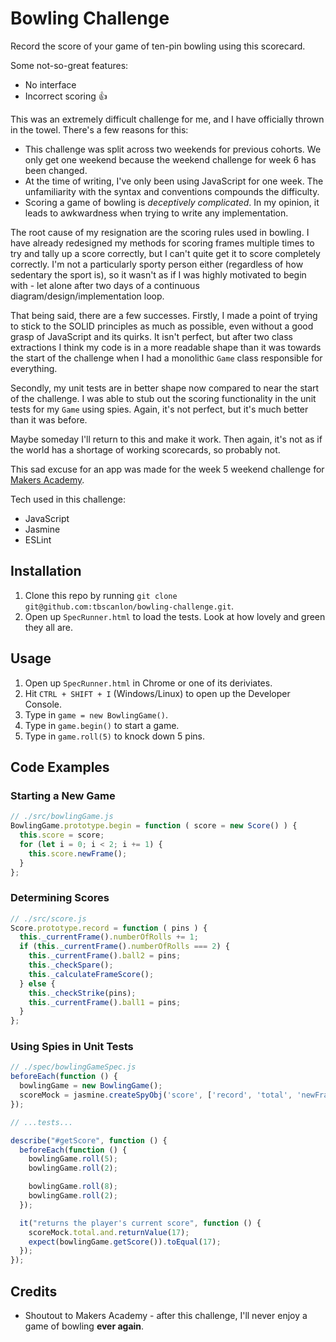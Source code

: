 # Bowling Challenge

Record the score of your game of ten-pin bowling using this scorecard.

Some not-so-great features:
- No interface
- Incorrect scoring :thumbsup:

This was an extremely difficult challenge for me, and I have officially thrown in the towel. There's a few reasons for this:
- This challenge was split across two weekends for previous cohorts. We only get one weekend because the weekend challenge for week 6 has been changed.
- At the time of writing, I've only been using JavaScript for one week. The unfamiliarity with the syntax and conventions compounds the difficulty.
- Scoring a game of bowling is *deceptively complicated*. In my opinion, it leads to awkwardness when trying to write any implementation.

The root cause of my resignation are the scoring rules used in bowling. I have already redesigned my methods for scoring frames multiple times to try and tally up a score correctly, but I can't quite get it to score completely correctly. I'm not a particularly sporty person either (regardless of how sedentary the sport is), so it wasn't as if I was highly motivated to begin with - let alone after two days of a continuous diagram/design/implementation loop.

That being said, there are a few successes. Firstly, I made a point of trying to stick to the SOLID principles as much as possible, even without a good grasp of JavaScript and its quirks. It isn't perfect, but after two class extractions I think my code is in a more readable shape than it was towards the start of the challenge when I had a monolithic `Game` class responsible for everything.

Secondly, my unit tests are in better shape now compared to near the start of the challenge. I was able to stub out the scoring functionality in the unit tests for my `Game` using spies. Again, it's not perfect, but it's much better than it was before.

Maybe someday I'll return to this and make it work. Then again, it's not as if the world has a shortage of working scorecards, so probably not.

This sad excuse for an app was made for the week 5 weekend challenge for [Makers Academy](www.makersacademy.com).

Tech used in this challenge:
- JavaScript
- Jasmine
- ESLint

## Installation
1. Clone this repo by running `git clone git@github.com:tbscanlon/bowling-challenge.git`.
2. Open up `SpecRunner.html` to load the tests. Look at how lovely and green they all are.

## Usage
1. Open up `SpecRunner.html` in Chrome or one of its deriviates.
2. Hit `CTRL + SHIFT + I` (Windows/Linux) to open up the Developer Console.
3. Type in `game = new BowlingGame()`.
4. Type in `game.begin()` to start a game.
5. Type in `game.roll(5)` to knock down 5 pins.

## Code Examples

### Starting a New Game
```JavaScript
// ./src/bowlingGame.js
BowlingGame.prototype.begin = function ( score = new Score() ) {
  this.score = score;
  for (let i = 0; i < 2; i += 1) {
    this.score.newFrame();
  }
};
```

### Determining Scores
```JavaScript
// ./src/score.js
Score.prototype.record = function ( pins ) {
  this._currentFrame().numberOfRolls += 1;
  if (this._currentFrame().numberOfRolls === 2) {
    this._currentFrame().ball2 = pins;
    this._checkSpare();
    this._calculateFrameScore();
  } else {
    this._checkStrike(pins);
    this._currentFrame().ball1 = pins;
  }
};
```

### Using Spies in Unit Tests
```JavaScript
// ./spec/bowlingGameSpec.js
beforeEach(function () {
  bowlingGame = new BowlingGame();
  scoreMock = jasmine.createSpyObj('score', ['record', 'total', 'newFrame'])
});

// ...tests...

describe("#getScore", function () {
  beforeEach(function () {
    bowlingGame.roll(5);
    bowlingGame.roll(2);

    bowlingGame.roll(8);
    bowlingGame.roll(2);
  });

  it("returns the player's current score", function () {
    scoreMock.total.and.returnValue(17);
    expect(bowlingGame.getScore()).toEqual(17);
  });
});
```

## Credits
- Shoutout to Makers Academy - after this challenge, I'll never enjoy a game of bowling **ever again**.
